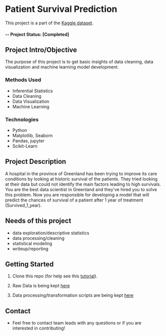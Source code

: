 # Patient Survival Prediction
This project is a part of the [Kaggle dataset](https://www.kaggle.com/datasets/rsrishav/patient-survival-after-one-year-of-treatment).

#### -- Project Status: [Completed]

## Project Intro/Objective
The purpose of this project is to get basic insights of data cleaning, data visualization and machine learning model development.


### Methods Used
* Inferential Statistics
* Data Cleaning
* Data Visualization
* Machine Learning

### Technologies
* Python
* Matplotlib, Seaborn
* Pandas, jupyter
* Scikit-Learn 

## Project Description
A hospital in the province of Greenland has been trying to improve its care conditions by looking at historic survival of the patients. They tried looking at their data but could not identify the main factors leading to high survivals.
You are the best data scientist in Greenland and they've hired you to solve this problem. Now you are responsible for developing a model that will predict the chances of survival of a patient after 1 year of treatment (Survived_1_year).

## Needs of this project

- data exploration/descriptive statistics
- data processing/cleaning
- statistical modeling
- writeup/reporting

## Getting Started

1. Clone this repo (for help see this [tutorial](https://github.com/Khainghk/Patient-Survival-Prediction-After-1Year.git)).
2. Raw Data is being kept [here](https://github.com/Khainghk/Patient-Survival-Prediction-After-1Year.git)
    
3. Data processing/transformation scripts are being kept [here](https://github.com/Khainghk/Patient-Survival-Prediction-After-1Year.git)


## Contact

* Feel free to contact team leads with any questions or if you are interested in contributing!